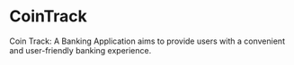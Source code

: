 # CoinTrack
Coin Track: A Banking Application aims to provide users with a convenient and user-friendly banking experience.
